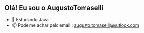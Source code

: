 ## Olá! Eu sou o AugustoTomaselli

- 🌱 Estudando Java 
- 📫 Pode me achar pelo email : augusto.tomaselli@outlook.com



